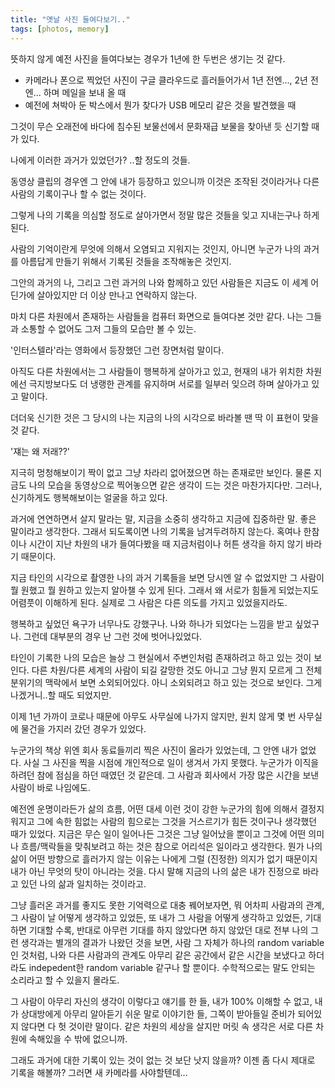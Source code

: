 ```yaml
---
title: "옛날 사진 들여다보기.."
tags: [photos, memory]
---
```


뜻하지 않게 예전 사진을 들여다보는 경우가 1년에 한 두번은 생기는 것 같다. 

- 카메라나 폰으로 찍었던 사진이 구글 클라우드로 흘러들어가서 1년 전엔..., 2년 전엔... 하며 메일을 보내 올 때
- 예전에 쳐박아 둔 박스에서 뭔가 찾다가 USB 메모리 같은 것을 발견했을 때

그것이 무슨 오래전에 바다에 침수된 보물선에서 문화재급 보물을 찾아낸 듯 신기할 때가 있다.

나에게 이러한 과거가 있었던가? ..할 정도의 것들. 

동영상 클립의 경우엔 그 안에 내가 등장하고 있으니까 이것은 조작된 것이라거나 다른 사람의 기록이구나 할 수 없는 것이다.

그렇게 나의 기록을 의심할 정도로 살아가면서 정말 많은 것들을 잊고 지내는구나 하게 된다. 

사람의 기억이란게 무엇에 의해서 오염되고 지워지는 것인지, 아니면 누군가 나의 과거를 아름답게 만들기 위해서 기록된 것들을 조작해놓은 것인지.

그안의 과거의 나, 그리고 그런 과거의 나와 함께하고 있던 사람들은 지금도 이 세계 어딘가에 살아있지만 더 이상 만나고 연락하지 않는다.

마치 다른 차원에서 존재하는 사람들을 컴퓨터 화면으로 들여다본 것만 같다. 나는 그들과 소통할 수 없어도 그저 그들의 모습만 볼 수 있는.

'인터스텔라'라는 영화에서 등장했던 그런 장면처럼 말이다. 

아직도 다른 차원에서는 그 사람들이 행복하게 살아가고 있고, 현재의 내가 위치한 차원에선 극지방보다도 더 냉랭한 관계를 유지하며 서로를 일부러 잊으려 하며 살아가고 있고 말이다.

더더욱 신기한 것은 그 당시의 나는 지금의 나의 시각으로 바라볼 땐 딱 이 표현이 맞을 것 같다. 

'쟤는 왜 저래??'

지극히 멍청해보이기 짝이 없고 그냥 차라리 없어졌으면 하는 존재로만 보인다. 물론 지금도 나의 모습을 동영상으로 찍어놓으면 같은 생각이 드는 것은 마찬가지다만. 그러나, 신기하게도 행복해보이는 얼굴을 하고 있다. 

과거에 연연하면서 살지 말라는 말, 지금을 소중히 생각하고 지금에 집중하란 말. 좋은 말이라고 생각한다. 그래서 되도록이면 나의 기록을 남겨두려하지 않는다. 혹여나 한참이나 시간이 지난 차원의 내가 들여다봤을 때 지금처럼이나 허튼 생각을 하지 않기 바라기 때문이다.

지금 타인의 시각으로 촬영한 나의 과거 기록들을 보면 당시엔 알 수 없었지만 그 사람이 뭘 원했고 뭘 원하고 있는지 알아챌 수 있게 된다. 그래서 왜 서로가 힘들게 되었는지도 어렴풋이 이해하게 된다. 실제로 그 사람은 다른 의도를 가지고 있었을지라도. 

행복하고 싶었던 욕구가 너무나도 강했구나. 나와 하나가 되었다는 느낌을 받고 싶었구나. 그런데 대부분의 경우 난 그런 것에 벗어나있었다. 

타인이 기록한 나의 모습은 늘상 그 현실에서 주변인처럼 존재하려고 하고 있는 것이 보인다. 다른 차원/다른 세계의 사람이 되길 갈망한 것도 아니고 그냥 뭔지 모르게 그 전체 분위기의 맥락에서 보면 소외되어있다. 아니 소외되려고 하고 있는 것으로 보인다. 그게 나겠거니..할 때도 되었지만.

이제 1년 가까이 코로나 때문에 아무도 사무실에 나가지 않지만, 원치 않게 몇 번 사무실에 물건을 가지러 갔던 경우가 있었다.

누군가의 책상 위엔 회사 동료들끼리 찍은 사진이 올라가 있었는데, 그 안엔 내가 없었다. 사실 그 사진을 찍을 시점에 개인적으로 일이 생겨서 가지 못했다. 누군가가 이직을 하려던 참에 점심을 하던 때였던 것 같은데. 그 사람과 회사에서 가장 많은 시간을 보낸 사람이 바로 나임에도.

예전엔 운명이라든가 삶의 흐름, 어떤 대세 이런 것이 강한 누군가의 힘에 의해서 결정지워지고 그에 속한 힘없는 사람의 힘으로는 그것을 거스르기가 힘든 것이구나 생각했던 때가 있었다. 지금은 무슨 일이 일어나든 그것은 그냥 일어났을 뿐이고 그것에 어떤 의미나 흐름/맥락들을 맞춰보려고 하는 것은 참으로 어리석은 일이라고 생각한다. 뭔가 나의 삶이 어떤 방향으로 흘러가지 않는 이유는 나에게 그럴 (진정한) 의지가 없기 때문이지 내가 아닌 무엇의 탓이 아니라는 것을. 다시 말해 지금의 나의 삶은 내가 진정으로 바라고 있던 나의 삶과 일치하는 것이라고. 

그냥 흘러온 과거를 좋지도 못한 기억력으로 대충 꿰어보자면, 뭐 어차피 사람과의 관계, 그 사람이 날 어떻게 생각하고 있었든, 또 내가 그 사람을 어떻게 생각하고 있었든, 기대하면 기대할 수록, 반대로 아무런 기대를 하지 않았다면 하지 않았던 대로 전부 나의 그런 생각과는 별개의 결과가 나왔던 것을 보면, 사람 그 자체가 하나의 random variable인 것처럼, 나와 다른 사람과의 관계도 아무리 같은 공간에서 같은 시간을 보냈다고 하더라도 indepedent한 random variable 같구나 할 뿐이다. 수학적으로는 말도 안되는 소리라고 할 수 있을지 몰라도. 

그 사람이 아무리 자신의 생각이 이렇다고 얘기를 한 들, 내가 100% 이해할 수 없고, 내가 상대방에게 아무리 알아듣기 쉬운 말로 이야기한 들, 그쪽이 받아들일 준비가 되어있지 않다면 다 헛 것이란 말이다. 같은 차원의 세상을 살지만 머릿 속 생각은 서로 다른 차원에 속해있을 수 밖에 없으니까. 

그래도 과거에 대한 기록이 있는 것이 없는 것 보단 낫지 않을까? 이젠 좀 다시 제대로 기록을 해볼까? 그러면 새 카메라를 사야할텐데...